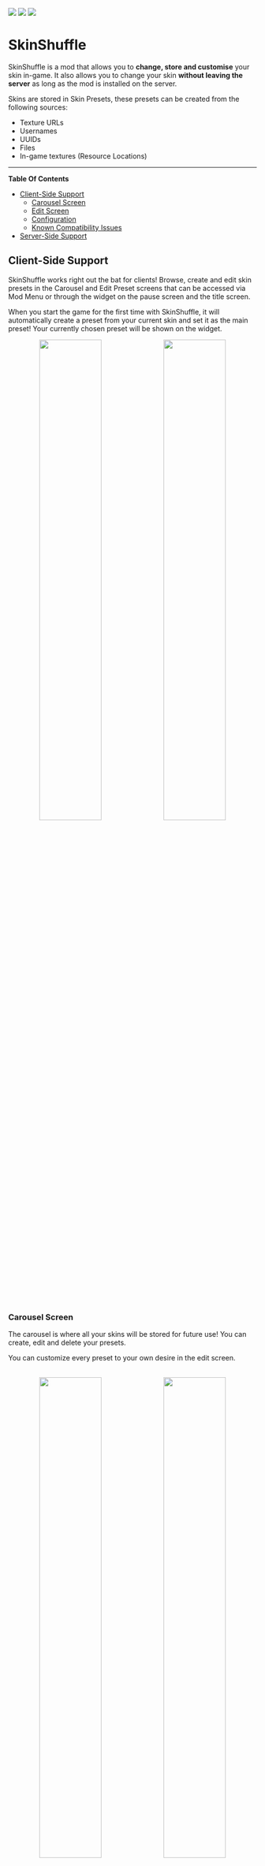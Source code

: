 [![](https://github.com/mineblock11/mineblock11/blob/master/fabric-api_64h.png?raw=true)](https://modrinth.com/mod/fabric-api) [![](https://cdn.mineblock11.dev/enjarai%20badge_64h.png)](https://discord.gg/WcYsDDQtyR) [![](https://cdn.mineblock11.dev/mineblock%20badge_64h.png)](https://discord.gg/UzHtJKqHny)

# SkinShuffle

SkinShuffle is a mod that allows you to **change, store and customise** your skin in-game. It also allows you to change your skin **without leaving the server** as long as the mod is installed on the server.

Skins are stored in Skin Presets, these presets can be created from the following sources:

- Texture URLs 
- Usernames
- UUIDs
- Files
- In-game textures (Resource Locations)

<hr />

**Table Of Contents**

- [Client-Side Support](#client-side-support)
  - [Carousel Screen](#carousel-screen)
  - [Edit Screen](#edit-screen)
  - [Configuration](#configuration)
  - [Known Compatibility Issues](#compat-issues)
- [Server-Side Support](#server-side-support)

<h2 id="client-side-support">Client-Side Support</h2>

SkinShuffle works right out the bat for clients! Browse, create and edit skin presets in the Carousel and Edit Preset screens that can be accessed via Mod Menu or through the widget on the pause screen and the title screen.

When you start the game for the first time with SkinShuffle, it will automatically create a preset from your current skin and set it as the main preset! Your currently chosen preset will be shown on the widget.

<center><img width="50%" src="https://cdn.modrinth.com/data/3s19I5jr/images/0b5e81688937e2685b2fa00ec709c5c1db302648.png"><img width="50%" src="https://cdn.modrinth.com/data/3s19I5jr/images/e13b4fcd7b37d02aa043e422d2e9560d6f099527.png"></center>

<h3 id="carousel-screen">Carousel Screen</h2>

The carousel is where all your skins will be stored for future use! You can create, edit and delete your presets.
  
You can customize every preset to your own desire in the edit screen.
<br><br>
<center><img width="50%" src="https://cdn.modrinth.com/data/3s19I5jr/images/ced596ec493eff53b3be5139fc991cf1e4d18d16.png"><img width="50%" src="https://cdn.modrinth.com/data/3s19I5jr/images/fea4801fa0923716a06982652c23c9a5c3fc72cf.png"></center>

<h3 id="edit-screen">Edit Screen</h2>

The edit screen allows you to change the actual texture of the skin, the model type and the name of the preset.

For the future, there are plans to add cape and ear customization to this screen.

<br>
<center>
<img width="50%" src="https://cdn.modrinth.com/data/3s19I5jr/images/e36d3d61b107d22fba09831bd06bb80de0474921.png" />
</center>

<h3 id="configuration">Configuration</h2>

Every part of SkinShuffle is customizable thanks to [YACL]()'s powerful configuration screen.

You can customize the speed that skins rotate in the carousel, to where they should follow your cursor, and where the preview widget should show.

<br>
<center>
<img width="50%" src="https://cdn.modrinth.com/data/3s19I5jr/images/eed48c8290e725b61e4c9864295e798681390779.png" />
</center>

<h3 id="compat-issues">Known Compatibility Issues</h3>
SkinShuffle is known to be incompatible with these mods:
- ViaFabricPlus

<h2 id="server-side-support">Server-Side Support</h2>

When SkinShuffle is installed on the server, you can change your skin in-game without having to leave the game. SkinShuffle will refresh your skin for you, and for other players instantly - even for players that do not have the mod on their client.

We have massive plans to expand server-side support in the future:

- Skin Changing Commands that allow vanilla clients to change their skins.
- Skin Preset Sharing
- Skin rendering for offline mode servers. 
